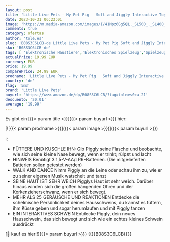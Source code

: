 ```yaml
---
layout: post
title: 'Little Live Pets - My Pet Pig   Soft and Jiggly Interactive Toy Pig That Walks  Dances and Nuzzles. 20+ Sounds & Reactions. Batteries Included. For Kids Ages 4+.'
date: 2023-10-31 06:23:01
image: 'https://m.media-amazon.com/images/I/41Mpz6Gg5QL._SL500_._SL400_.jpg'
comments: true
category: ofertas
author: 'tole.es'
slug: 'B08S3C6LCB-de Little Live Pets - My Pet Pig Soft and Jiggly Interactive...'
sku: 'B08S3C6LCB-de'
tags: [ 'Elektronische Haustiere','Elektronisches Spielzeug','Spielzeug','little live pets','🇩🇪', ]
actualPrice: 19.99 EUR
currency: EUR
price: 19.99
comparePrice: 24.99 EUR
prodname: 'Little Live Pets - My Pet Pig   Soft and Jiggly Interactive Toy Pig That Walks  Dances and Nuzzles. 20+ Sounds & Reactions. Batteries Included. For Kids Ages 4+.'
country: 'de'
flag: '🇩🇪'
brand: 'Little Live Pets'
buyurl: 'https://www.amazon.de/dp/B08S3C6LCB/?tag=tolees0ca-21'
descuento: '20.01'
average: '19.99'
---
```


Es gibt ein [{{< param title >}}]({{< param buyurl >}}) hier:

[![{{< param prodname >}}]({{< param image >}})]({{< param buyurl >}})

ℹ️:

- FÜTTERE UND KUSCHLE IHN: Gib Piggly seine Flasche und beobachte, wie sich seine kleine Nase bewegt, wenn er trinkt; rülpst und lacht
- HINWEIS Benötigt 3 1,5-V-AA/LR6-Batterien. (Die mitgelieferten Batterien sollen getestet werden)
- WALK AND DANCE Nimm Piggly an die Leine oder schau ihm zu, wie er zu seiner eigenen Musik watschelt und tanzt
- SEINE HAUT IST SEHR WEICH Pigglys Haut ist sehr weich. Darüber hinaus winden sich die großen hängenden Ohren und der Korkenzieherschwanz, wenn er sich bewegt.
- MEHR ALS 25 GERÄUSCHE UND REAKTIONEN Entdecke die schelmische Persönlichkeit deines Hausschweins, du kannst es füttern, ihm Küsse geben und sogar herumlaufen und mit Piggly tanzen
- EIN INTERAKTIVES SCHWEIN Entdecke Piggly, dein neues Hausschwein, das sich bewegt und sich wie ein echtes kleines Schwein ausdrückt

[🛒 kauf es hier!!]({{< param buyurl >}})
{{<world>}}B08S3C6LCB{{</world>}}
